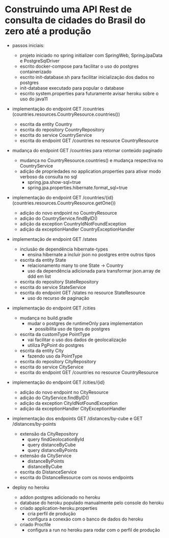 <h1> Construindo uma API Rest de consulta de cidades do Brasil do zero até a produção </h1>

- passos iniciais:
    - projeto iniciado no spring initializer com SpringWeb, SpringJpaData e PostgreSqlDriver
    - escrito docker-compose para facilitar o uso do postgres containerizado
    - escrito init-database.sh para facilitar inicialização dos dados no postgres
    - init-database executado para popular o database
    - escrito system.properties para futuramente avisar heroku sobre o uso do java11

- implementação do endpoint GET /countries (countries.resources.CountryResource.countries())
    - escrita da entity Country
    - escrita do repository CountryRepository
    - escrita do service CountryService
    - escrita do endpoint GET /countries no resource CountryResource
    
- mudança do endpoint GET /countries para retornar conteúdo paginado
    - mudança no CountryResource.countries() e mudança respectiva no CountryService
    - adição de propriedades no application.properties para ativar modo verboso da consulta no sql
        - spring.jpa.show-sql=true
        - spring.jpa.properties.hibernate.format_sql=true
        
- implementação do endpoint GET /countries/{id} (countries.resources.CountryResource.getOne())
    - adição do novo endpoint no CountryResource
    - adição do CountryService.findByID()
    - adição da exception CountryIdNotFoundException
    - adição da exceptionHandler CountryExceptionHandler

- implementação de endpoint GET /states
    - inclusão de dependência hibernate-types
        - ensina hibernate a incluir json no postgres entre outros tipos
    - escrita da entity State
        - relacionamento many to one State -> Country
        - uso da dependência adicionada para transformar json.array de ddd em list
    - escrita do repository StateRepository
    - escrita do service StateService
    - escrita do endpoint GET /states no resource StateResource
        - uso do recurso de paginação

- implementação do endpoint GET /cities
    - mudança no build.gradle
        - mudar o postgres de runtimeOnly para implementation
            - possibilita uso de tipos do postgres
    - escrita da customType PointType
        - vai facilitar o uso dos dados de geolocalização
        - utiliza PgPoint do postgres
    - escrita da entity City
        - fazendo uso da PointType
    - escrita do repository CityRepository
    - escrita do service CityService
    - escrita do endpoint GET /countries no resource CountryResource

- implementação do endpoint GET /cities/{id}
    - adição do novo endpoint no CityResource
    - adição do CityService.findByID()
    - adição da exception CityIdNotFoundException
    - adição da exceptionHandler CityExceptionHandler
    
- implementação dos endpoints GET /distances/by-cube e GET /distances/by-points
    - extensão da CityRepository
        - query findGeolocationById
        - query distanceByCube
        - query distanceByPoints
    - extensão da CityService
        - distanceByPoints
        - distanceByCube
    - escrita do DistanceService
    - escrita do DistanceResource com os novos endpoints

- deploy no heroku
    - addon postgres adicionado no heroku
    - database do heroku populado manualmente pelo console do heroku
    - criado application-heroku.properties
        - cria perfil de produção
        - configura a conexão com o banco de dados do heroku
    - criado Procfile
        - configura a run no heroku para rodar com o perfil de produção
    
    
    